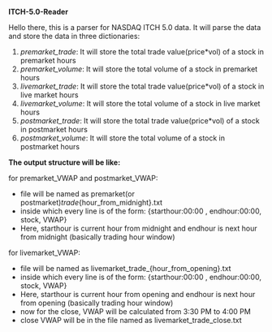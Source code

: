 **ITCH-5.0-Reader**

Hello there, this is a parser for NASDAQ ITCH 5.0 data.
It will parse the data and store the data in three dictionaries:
1. _premarket_trade_: It will store the total trade value(price*vol) of a stock in premarket hours
2. _premarket_volume_: It will store the total volume of a stock in premarket hours
3. _livemarket_trade_: It will store the total trade value(price*vol) of a stock in live market hours
4. _livemarket_volume_: It will store the total volume of a stock in live market hours
5. _postmarket_trade_: It will store the total trade value(price*vol) of a stock in postmarket hours
6. _postmarket_volume_: It will store the total volume of a stock in postmarket hours


**The output structure will be like:**
    
for premarket_VWAP and postmarket_VWAP:
- file will be named as premarket(or postmarket)_trade_{hour_from_midnight}.txt
- inside which every line is of the form: {starthour:00:00 , endhour:00:00, stock, VWAP}
- Here, starthour is current hour from midnight and endhour is next hour from midnight (basically trading hour window)
    
for livemarket_VWAP:
- file will be named as livemarket_trade_{hour_from_opening}.txt
- inside which every line is of the form: {starthour:00:00 , endhour:00:00, stock, VWAP}
- Here, starthour is current hour from opening and endhour is next hour from opening (basically trading hour window)
- now for the close, VWAP will be calculated from 3:30 PM to 4:00 PM
- close VWAP will be in the file named as livemarket_trade_close.txt
